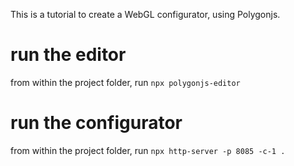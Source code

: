 This is a tutorial to create a WebGL configurator, using Polygonjs.

# run the editor

from within the project folder, run `npx polygonjs-editor`

# run the configurator

from within the project folder, run `npx http-server -p 8085 -c-1 .`